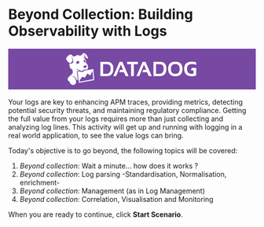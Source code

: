 # Beyond Collection: Building Observability with Logs

![dd_logo](https://raw.githubusercontent.com/l0k0ms/workshops/master/log-workshop-4/images/dd_logo.png)

Your logs are key to enhancing APM traces, providing metrics, detecting potential security threats, and maintaining regulatory compliance. Getting the full value from your logs requires more than just collecting and analyzing log lines. This activity will get up and running with logging in a real world application, to see the value logs can bring.

Today's objective is to go beyond, the following topics will be covered:

1. *Beyond collection*: Wait a minute… how does it works ?
2. *Beyond collection*: Log parsing -Standardisation, Normalisation, enrichment-
3. *Beyond collection*: Management (as in Log Management)
4. *Beyond collection*: Correlation, Visualisation and Monitoring

When you are ready to continue, click **Start Scenario**.
